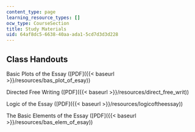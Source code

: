 ```yaml
---
content_type: page
learning_resource_types: []
ocw_type: CourseSection
title: Study Materials
uid: 64af8dc5-6638-40aa-ada1-5cd7d3d3d228
---
```


Class Handouts
--------------

Basic Plots of the Essay ([PDF]({{< baseurl >}}/resources/bas_plot_of_esay))

Directed Free Writing ([PDF]({{< baseurl >}}/resources/direct_free_writ))

Logic of the Essay ([PDF]({{< baseurl >}}/resources/logicoftheessay))

The Basic Elements of the Essay ([PDF]({{< baseurl >}}/resources/bas_elem_of_esay))